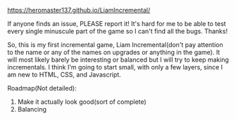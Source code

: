 https://heromaster137.github.io/LiamIncremental/

If anyone finds an issue, PLEASE report it! It's hard for me to be able to test every single minuscule part of the game so I can't find all the bugs. Thanks!

So, this is my first incremental game, Liam Incremental(don't pay attention to the name or any of the names on upgrades or anything in the game). It will most likely barely be interesting or balanced but I will try to keep making incrementals. I think I'm going to start small, with only a few layers, since I am new to HTML, CSS, and Javascript.

Roadmap(Not detailed):
1. Make it actually look good(sort of complete)
2. Balancing
